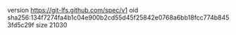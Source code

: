 version https://git-lfs.github.com/spec/v1
oid sha256:134f7274fa4b1c04e900b2cd55d45f25842e0768a6bb18fcc774b8453fd5c29f
size 21030
